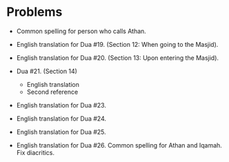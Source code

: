 Problems
===========
- Common spelling for person who calls Athan.

- English translation for Dua #19. (Section 12: When going to the Masjid).
- English translation for Dua #20. (Section 13: Upon entering the Masjid).
- Dua #21. (Section 14)
	- English translation
	- Second reference
- English translation for Dua #23.
- English translation for Dua #24.
- English translation for Dua #25.
- English translation for Dua #26. Common spelling for Athan and Iqamah. Fix diacritics.